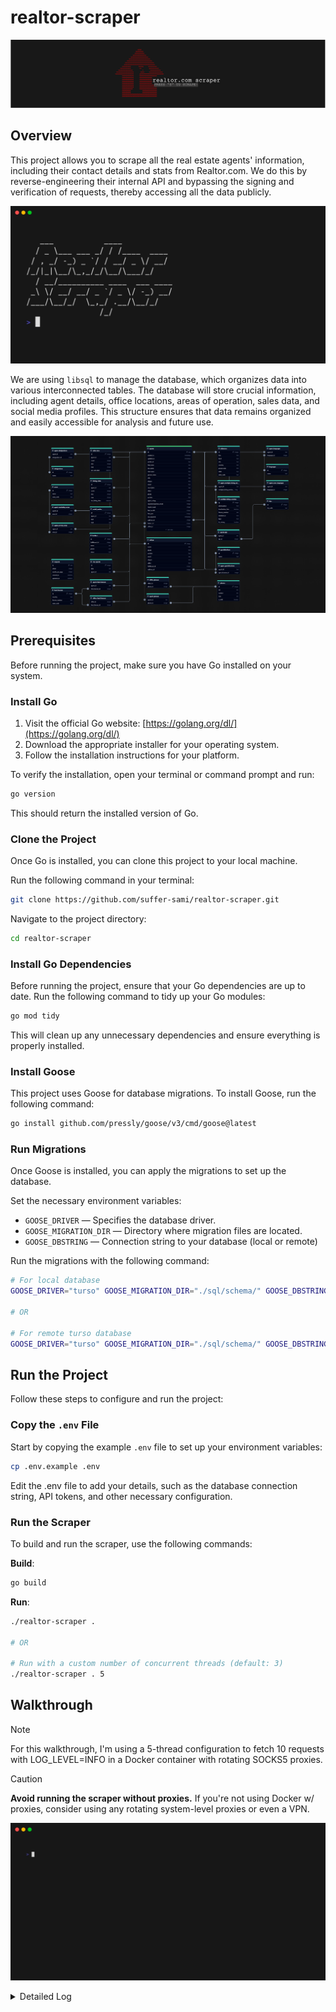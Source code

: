 # realtor-scraper
![banner](./assets/banner.svg)

## Overview
This project allows you to scrape all the real estate agents' information, including their contact details and stats from Realtor.com. We do this by reverse-engineering their internal API and bypassing the signing and verification of requests, thereby accessing all the data publicly.

<img alt="intro" src="./assets/intro.gif" width="600" />

We are using `libsql` to manage the database, which organizes data into various interconnected tables. The database will store crucial information, including agent details, office locations, areas of operation, sales data, and social media profiles. This structure ensures that data remains organized and easily accessible for analysis and future use.

![db_schema](./assets/db_schema.png)

## Prerequisites

Before running the project, make sure you have Go installed on your system.

### Install Go

1. Visit the official Go website: [https://golang.org/dl/](https://golang.org/dl/)
2. Download the appropriate installer for your operating system.
3. Follow the installation instructions for your platform.

To verify the installation, open your terminal or command prompt and run:

```bash
go version
```
This should return the installed version of Go.

### Clone the Project
Once Go is installed, you can clone this project to your local machine.

Run the following command in your terminal:
```bash
git clone https://github.com/suffer-sami/realtor-scraper.git
```

Navigate to the project directory:

```bash
cd realtor-scraper
```

### Install Go Dependencies
Before running the project, ensure that your Go dependencies are up to date. Run the following command to tidy up your Go modules:

```bash
go mod tidy
```
This will clean up any unnecessary dependencies and ensure everything is properly installed.

### Install Goose

This project uses Goose for database migrations. To install Goose, run the following command:


```bash
go install github.com/pressly/goose/v3/cmd/goose@latest
```

### Run Migrations
Once Goose is installed, you can apply the migrations to set up the database.

Set the necessary environment variables:

- `GOOSE_DRIVER` — Specifies the database driver.
- `GOOSE_MIGRATION_DIR` — Directory where migration files are located.
- `GOOSE_DBSTRING` — Connection string to your database (local or remote)

Run the migrations with the following command:

```bash
# For local database
GOOSE_DRIVER="turso" GOOSE_MIGRATION_DIR="./sql/schema/" GOOSE_DBSTRING="file:./local.db" goose up

# OR

# For remote turso database
GOOSE_DRIVER="turso" GOOSE_MIGRATION_DIR="./sql/schema/" GOOSE_DBSTRING="libsql://dbname.turso.io?authToken=token" goose up
```

## Run the Project

Follow these steps to configure and run the project:

### Copy the `.env` File

Start by copying the example `.env` file to set up your environment variables:

```bash
cp .env.example .env
```

Edit the .env file to add your details, such as the database connection string, API tokens, and other necessary configuration.

### Run the Scraper
To build and run the scraper, use the following commands:

**Build**:
```bash
go build 
```

**Run**:
```bash
./realtor-scraper .

# OR

# Run with a custom number of concurrent threads (default: 3)
./realtor-scraper . 5
```

## Walkthrough
> [!NOTE]
> For this walkthrough, I'm using a 5-thread configuration to fetch 10 requests with LOG_LEVEL=INFO in a Docker container with rotating SOCKS5 proxies.

> [!CAUTION]
> **Avoid running the scraper without proxies.** If you're not using Docker w/ proxies, consider using any rotating system-level proxies or even a VPN.

![Walkthrough](./assets/demo.gif)

<details>
<summary>Detailed Log</summary>

**Note:** Below is an example of a dummy agent log entry with `LOG_LEVEL=DEBUG`.

```bash
2024/12/10 00:15:55 realtor-scraper  INFO: FETCHING: Total Results
2024/12/10 00:16:01 realtor-scraper  INFO: STATS: Total Agents: 1666411
2024/12/10 00:16:01 realtor-scraper  INFO: STATS: (Total Requests: 83321, Remaining Requests: 83320)
2024/12/10 00:16:01 realtor-scraper  INFO: FETCHING: Agents (offset 0, limit 20)
2024-12-09 14:46:25 INFO realtor-scraper Agent: Dummy Agent Name
2024-12-09 14:46:25 DEBUG realtor-scraper - sales data: 2024-11-25
2024-12-09 14:46:25 DEBUG realtor-scraper - listing data: 2024-12-08 23:59:59 +0000 UTC
2024-12-09 14:46:25 DEBUG realtor-scraper - social medias:
2024-12-09 14:46:25 DEBUG realtor-scraper - feed licences:
2024-12-09 14:46:25 DEBUG realtor-scraper - mls:
2024-12-09 14:46:25 DEBUG realtor-scraper   - MLS1
2024-12-09 14:46:25 DEBUG realtor-scraper   - MLS2
2024-12-09 14:46:25 DEBUG realtor-scraper - mls history:
2024-12-09 14:46:25 DEBUG realtor-scraper - languages:
2024-12-09 14:46:25 DEBUG realtor-scraper   - English
2024-12-09 14:46:25 DEBUG realtor-scraper   - Spanish
2024-12-09 14:46:25 DEBUG realtor-scraper - user languages:
2024-12-09 14:46:25 DEBUG realtor-scraper   - English
2024-12-09 14:46:25 DEBUG realtor-scraper   - Spanish
2024-12-09 14:46:25 DEBUG realtor-scraper - zips:
2024-12-09 14:46:25 DEBUG realtor-scraper   - 12345
2024-12-09 14:46:25 DEBUG realtor-scraper   - 67890
2024-12-09 14:46:25 DEBUG realtor-scraper   - 98765
2024-12-09 14:46:25 DEBUG realtor-scraper - areas:
2024-12-09 14:46:25 DEBUG realtor-scraper   - Cityville, CA
2024-12-09 14:46:25 DEBUG realtor-scraper   - Countyville, TX
2024-12-09 14:46:25 DEBUG realtor-scraper - marketing areas:
2024-12-09 14:46:25 DEBUG realtor-scraper   - Neighborhood1, Cityville, CA
2024-12-09 14:46:25 DEBUG realtor-scraper   - Neighborhood2, Countyville, TX
2024-12-09 14:46:25 DEBUG realtor-scraper - designations:
2024-12-09 14:46:25 DEBUG realtor-scraper - specializations:
2024-12-09 14:46:25 DEBUG realtor-scraper   - Residential Sales
2024-12-09 14:46:25 DEBUG realtor-scraper   - Commercial Leasing
2024-12-09 14:46:25 DEBUG realtor-scraper - address:
2024-12-09 14:46:25 DEBUG realtor-scraper   - {Street: 123 Main St, City: Anytown, State: CA, Zip: 98765}
2024-12-09 14:46:25 DEBUG realtor-scraper - phones:
2024-12-09 14:46:25 DEBUG realtor-scraper   - XXX-XXX-XXXX
2024-12-09 14:46:25 DEBUG realtor-scraper   - XXX-XXX-XXXX
2024-12-09 14:46:25 DEBUG realtor-scraper - broker:
2024-12:09 14:46:25 DEBUG realtor-scraper   - Dummy Brokerage
2024-12-09 14:46:25 DEBUG realtor-scraper - office address:
2024-12-09 14:46:25 DEBUG realtor-scraper   - {Street: 456 Elm St, City: Anytown, State: CA, Zip: 98765}
2024-12-09 14:46:25 DEBUG realtor-scraper - office:
2024-12-09 14:46:25 DEBUG realtor-scraper   - Dummy Brokerage
2024-12-09 14:46:25 DEBUG realtor-scraper - office phones:
2024-12-09 14:46:25 DEBUG realtor-scraper   - {Ext: Number: XXX-XXX-XXXX, Type: Office, IsValid: true}
2024-12-09 14:46:25 DEBUG realtor-scraper   - {Ext: Number: XXX-XXX-XXXX, Type: Mobile, IsValid: true}
# (cont... )

2024-12-09 14:46:25 INFO realtor-scraper DONE
```
</details>